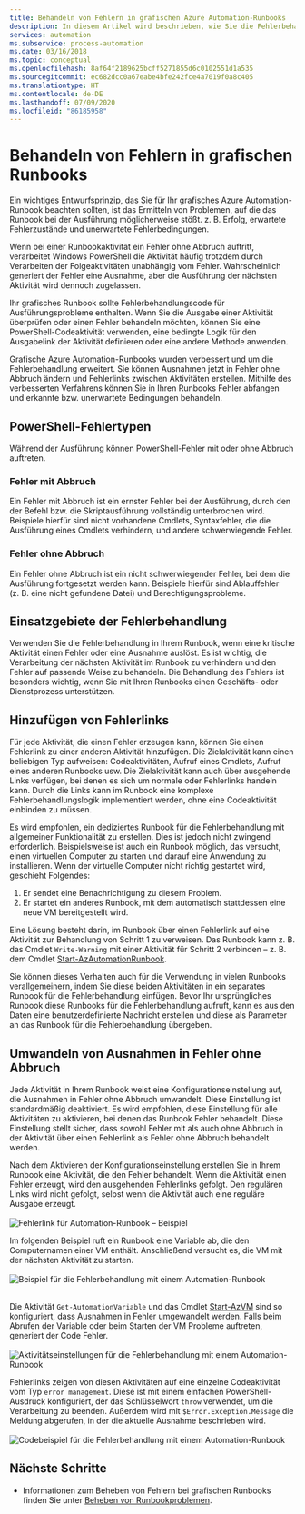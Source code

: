 ```yaml
---
title: Behandeln von Fehlern in grafischen Azure Automation-Runbooks
description: In diesem Artikel wird beschrieben, wie Sie die Fehlerbehandlungslogik in grafischen Runbooks implementieren.
services: automation
ms.subservice: process-automation
ms.date: 03/16/2018
ms.topic: conceptual
ms.openlocfilehash: 8af64f2189625bcff5271855d6c0102551d1a535
ms.sourcegitcommit: ec682dcc0a67eabe4bfe242fce4a7019f0a8c405
ms.translationtype: HT
ms.contentlocale: de-DE
ms.lasthandoff: 07/09/2020
ms.locfileid: "86185958"
---
```

# <a name="handle-errors-in-graphical-runbooks"></a>Behandeln von Fehlern in grafischen Runbooks

Ein wichtiges Entwurfsprinzip, das Sie für Ihr grafisches Azure Automation-Runbook beachten sollten, ist das Ermitteln von Problemen, auf die das Runbook bei der Ausführung möglicherweise stößt. z. B. Erfolg, erwartete Fehlerzustände und unerwartete Fehlerbedingungen.

Wenn bei einer Runbookaktivität ein Fehler ohne Abbruch auftritt, verarbeitet Windows PowerShell die Aktivität häufig trotzdem durch Verarbeiten der Folgeaktivitäten unabhängig vom Fehler. Wahrscheinlich generiert der Fehler eine Ausnahme, aber die Ausführung der nächsten Aktivität wird dennoch zugelassen.

Ihr grafisches Runbook sollte Fehlerbehandlungscode für Ausführungsprobleme enthalten. Wenn Sie die Ausgabe einer Aktivität überprüfen oder einen Fehler behandeln möchten, können Sie eine PowerShell-Codeaktivität verwenden, eine bedingte Logik für den Ausgabelink der Aktivität definieren oder eine andere Methode anwenden.

Grafische Azure Automation-Runbooks wurden verbessert und um die Fehlerbehandlung erweitert. Sie können Ausnahmen jetzt in Fehler ohne Abbruch ändern und Fehlerlinks zwischen Aktivitäten erstellen. Mithilfe des verbesserten Verfahrens können Sie in Ihren Runbooks Fehler abfangen und erkannte bzw. unerwartete Bedingungen behandeln. 

## <a name="powershell-error-types"></a>PowerShell-Fehlertypen

Während der Ausführung können PowerShell-Fehler mit oder ohne Abbruch auftreten.
 
### <a name="terminating-error"></a>Fehler mit Abbruch

Ein Fehler mit Abbruch ist ein ernster Fehler bei der Ausführung, durch den der Befehl bzw. die Skriptausführung vollständig unterbrochen wird. Beispiele hierfür sind nicht vorhandene Cmdlets, Syntaxfehler, die die Ausführung eines Cmdlets verhindern, und andere schwerwiegende Fehler.

### <a name="non-terminating-error"></a>Fehler ohne Abbruch

Ein Fehler ohne Abbruch ist ein nicht schwerwiegender Fehler, bei dem die Ausführung fortgesetzt werden kann. Beispiele hierfür sind Ablauffehler (z. B. eine nicht gefundene Datei) und Berechtigungsprobleme.

## <a name="when-to-use-error-handling"></a>Einsatzgebiete der Fehlerbehandlung

Verwenden Sie die Fehlerbehandlung in Ihrem Runbook, wenn eine kritische Aktivität einen Fehler oder eine Ausnahme auslöst. Es ist wichtig, die Verarbeitung der nächsten Aktivität im Runbook zu verhindern und den Fehler auf passende Weise zu behandeln. Die Behandlung des Fehlers ist besonders wichtig, wenn Sie mit Ihren Runbooks einen Geschäfts- oder Dienstprozess unterstützen.

## <a name="add-error-links"></a>Hinzufügen von Fehlerlinks

Für jede Aktivität, die einen Fehler erzeugen kann, können Sie einen Fehlerlink zu einer anderen Aktivität hinzufügen. Die Zielaktivität kann einen beliebigen Typ aufweisen: Codeaktivitäten, Aufruf eines Cmdlets, Aufruf eines anderen Runbooks usw. Die Zielaktivität kann auch über ausgehende Links verfügen, bei denen es sich um normale oder Fehlerlinks handeln kann. Durch die Links kann im Runbook eine komplexe Fehlerbehandlungslogik implementiert werden, ohne eine Codeaktivität einbinden zu müssen.

Es wird empfohlen, ein dediziertes Runbook für die Fehlerbehandlung mit allgemeiner Funktionalität zu erstellen. Dies ist jedoch nicht zwingend erforderlich. Beispielsweise ist auch ein Runbook möglich, das versucht, einen virtuellen Computer zu starten und darauf eine Anwendung zu installieren. Wenn der virtuelle Computer nicht richtig gestartet wird, geschieht Folgendes:

1. Er sendet eine Benachrichtigung zu diesem Problem.
2. Er startet ein anderes Runbook, mit dem automatisch stattdessen eine neue VM bereitgestellt wird.

Eine Lösung besteht darin, im Runbook über einen Fehlerlink auf eine Aktivität zur Behandlung von Schritt 1 zu verweisen. Das Runbook kann z. B. das Cmdlet `Write-Warning` mit einer Aktivität für Schritt 2 verbinden – z. B. dem Cmdlet [Start-AzAutomationRunbook](/powershell/module/az.automation/start-azautomationrunbook?view=azps-3.5.0).

Sie können dieses Verhalten auch für die Verwendung in vielen Runbooks verallgemeinern, indem Sie diese beiden Aktivitäten in ein separates Runbook für die Fehlerbehandlung einfügen. Bevor Ihr ursprüngliches Runbook diese Runbooks für die Fehlerbehandlung aufruft, kann es aus den Daten eine benutzerdefinierte Nachricht erstellen und diese als Parameter an das Runbook für die Fehlerbehandlung übergeben.

## <a name="turn-exceptions-into-non-terminating-errors"></a>Umwandeln von Ausnahmen in Fehler ohne Abbruch

Jede Aktivität in Ihrem Runbook weist eine Konfigurationseinstellung auf, die Ausnahmen in Fehler ohne Abbruch umwandelt. Diese Einstellung ist standardmäßig deaktiviert. Es wird empfohlen, diese Einstellung für alle Aktivitäten zu aktivieren, bei denen das Runbook Fehler behandelt. Diese Einstellung stellt sicher, dass sowohl Fehler mit als auch ohne Abbruch in der Aktivität über einen Fehlerlink als Fehler ohne Abbruch behandelt werden.  

Nach dem Aktivieren der Konfigurationseinstellung erstellen Sie in Ihrem Runbook eine Aktivität, die den Fehler behandelt. Wenn die Aktivität einen Fehler erzeugt, wird den ausgehenden Fehlerlinks gefolgt. Den regulären Links wird nicht gefolgt, selbst wenn die Aktivität auch eine reguläre Ausgabe erzeugt.<br><br> ![Fehlerlink für Automation-Runbook – Beispiel](media/automation-runbook-graphical-error-handling/error-link-example.png)

Im folgenden Beispiel ruft ein Runbook eine Variable ab, die den Computernamen einer VM enthält. Anschließend versucht es, die VM mit der nächsten Aktivität zu starten.<br><br> ![Beispiel für die Fehlerbehandlung mit einem Automation-Runbook](media/automation-runbook-graphical-error-handling/runbook-example-error-handling.png)<br><br>      

Die Aktivität `Get-AutomationVariable` und das Cmdlet [Start-AzVM](/powershell/module/Az.Compute/Start-AzVM?view=azps-3.5.0) sind so konfiguriert, dass Ausnahmen in Fehler umgewandelt werden. Falls beim Abrufen der Variable oder beim Starten der VM Probleme auftreten, generiert der Code Fehler.<br><br> ![Aktivitätseinstellungen für die Fehlerbehandlung mit einem Automation-Runbook](media/automation-runbook-graphical-error-handling/activity-blade-convertexception-option.png)

Fehlerlinks zeigen von diesen Aktivitäten auf eine einzelne Codeaktivität vom Typ `error management`. Diese ist mit einem einfachen PowerShell-Ausdruck konfiguriert, der das Schlüsselwort `throw` verwendet, um die Verarbeitung zu beenden. Außerdem wird mit `$Error.Exception.Message` die Meldung abgerufen, in der die aktuelle Ausnahme beschrieben wird.<br><br> ![Codebeispiel für die Fehlerbehandlung mit einem Automation-Runbook](media/automation-runbook-graphical-error-handling/runbook-example-error-handling-code.png)

## <a name="next-steps"></a>Nächste Schritte

* Informationen zum Beheben von Fehlern bei grafischen Runbooks finden Sie unter [Beheben von Runbookproblemen](troubleshoot/runbooks.md).
